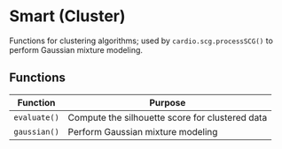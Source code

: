 # Smart (Cluster)

Functions for clustering algorithms; used by `cardio.scg.processSCG()` to perform Gaussian mixture modeling.

## Functions

| Function | Purpose |
| --- | --- |
| `evaluate()` | Compute the silhouette score for clustered data |
| `gaussian()` | Perform Gaussian mixture modeling |
